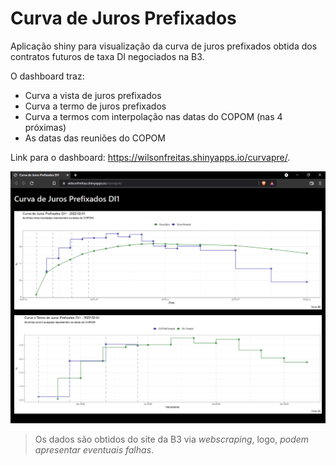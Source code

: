 # Curva de Juros Prefixados

Aplicação shiny para visualização da curva de juros prefixados obtida dos contratos futuros de taxa DI negociados na B3.

O dashboard traz:

-   Curva a vista de juros prefixados
-   Curva a termo de juros prefixados
-   Curva a termos com interpolação nas datas do COPOM (nas 4 próximas)
-   As datas das reuniões do COPOM

Link para o dashboard: <https://wilsonfreitas.shinyapps.io/curvapre/>.

![](tela-curvapre.png)

> Os dados são obtidos do site da B3 via *webscraping*, logo, *podem apresentar eventuais falhas*.
